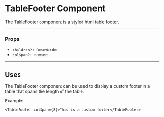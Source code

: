# TableFooter Component

The TableFooter component is a styled html table footer.

---

### Props

- `children?: ReactNode`:
- `colSpan?: number`:

---

## Uses

The TableFooter component can be used to display a custom footer in a table that spans the length of the table.

Example:

```tsx
<TableFooter colSpan={8}>This is a custom footer</TableFooter>
```
